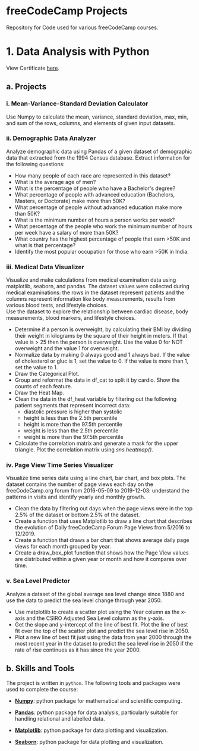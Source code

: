 # freeCodeCamp Projects
Repository for Code used for various freeCodeCamp courses.


# 1. Data Analysis with Python

View Certificate [here](Certificates/Data_Analysis_with_Python.pdf).

## a. Projects

### i. Mean-Variance-Standard Deviation Calculator
Use Numpy to calculate the mean, variance, standard deviation, max, min, and sum of the rows, columns, and elements of given input datasets.

### ii. Demographic Data Analyzer
Analyze demographic data using Pandas of a given dataset of demographic data that extracted from the 1994 Census database. Extract information for the following questions:
- How many people of each race are represented in this dataset? 
- What is the average age of men?
- What is the percentage of people who have a Bachelor's degree?
- What percentage of people with advanced education (Bachelors, Masters, or Doctorate) make more than 50K?
- What percentage of people without advanced education make more than 50K?
- What is the minimum number of hours a person works per week?
- What percentage of the people who work the minimum number of hours per week have a salary of more than 50K?
- What country has the highest percentage of people that earn >50K and what is that percentage?
- Identify the most popular occupation for those who earn >50K in India.

### iii. Medical Data Visualizer
Visualize and make calculations from medical examination data using matplotlib, seaborn, and pandas. The dataset values were collected during medical examinations: the rows in the dataset represent patients and the columns represent information like body measurements, results from various blood tests, and lifestyle choices. \
Use the dataset to explore the relationship between cardiac disease, body measurements, blood markers, and lifestyle choices.

- Determine if a person is overweight, by calculating their BMI by dividing their weight in kilograms by the square of their height in meters. If that value is > 25 then the person is overweight. Use the value 0 for NOT overweight and the value 1 for overweight.
- Normalize data by making 0 always good and 1 always bad. If the value of cholesterol or gluc is 1, set the value to 0. If the value is more than 1, set the value to 1.
- Draw the Categorical Plot.
- Group and reformat the data in df_cat to split it by cardio. Show the counts of each feature. 
- Draw the Heat Map.
- Clean the data in the df_heat variable by filtering out the following patient segments that represent incorrect data:
    - diastolic pressure is higher than systolic 
    - height is less than the 2.5th percentile
    - height is more than the 97.5th percentile
    - weight is less than the 2.5th percentile
    - weight is more than the 97.5th percentile
- Calculate the correlation matrix and generate a mask for the upper triangle. Plot the correlation matrix using *sns.heatmap()*.

### iv. Page View Time Series Visualizer
Visualize time series data using a line chart, bar chart, and box plots. The dataset contains the number of page views each day on the freeCodeCamp.org forum from 2016-05-09 to 2019-12-03: understand the patterns in visits and identify yearly and monthly growth.

- Clean the data by filtering out days when the page views were in the top 2.5% of the dataset or bottom 2.5% of the dataset.
- Create a function that uses Matplotlib to draw a line chart that describes the evolution of Daily freeCodeCamp Forum Page Views from 5/2016 to 12/2019.
- Create a function that draws a bar chart that shows average daily page views for each month grouped by year.
- Create a draw_box_plot function that shows how the Page View values are distributed within a given year or month and how it compares over time. 

### v. Sea Level Predictor
Analyze a dataset of the global average sea level change since 1880 and  use the data to predict the sea level change through year 2050.

- Use matplotlib to create a scatter plot using the Year column as the x-axis and the CSIRO Adjusted Sea Level column as the y-axis.
- Get the slope and y-intercept of the line of best fit. Plot the line of best fit over the top of the scatter plot and predict the sea level rise in 2050.
- Plot a new line of best fit just using the data from year 2000 through the most recent year in the dataset to predict the sea level rise in 2050 if the rate of rise continues as it has since the year 2000.


## b. Skills and Tools

The project is written in `python`. The following tools and packages were used to complete the course:

- [**Numpy**](https://numpy.org/doc/stable/index.html): python package for mathematical and scientific computing.

- [**Pandas**](https://pandas.pydata.org/): python package for data analysis, particularly suitable for handling relational and labelled data.

- [**Matplotlib**](https://scikit-learn.org/stable/index.html): python package for data plotting and visualization.

- [**Seaborn**](https://scikit-learn.org/stable/index.html): python package for data plotting and visualization.
